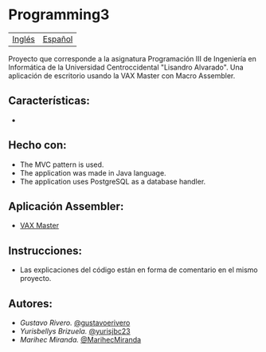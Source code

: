 # Programming3

<table>
    <tr>
        <!-- Do not translate this table -->
        <td><a href="./README.md"> Inglés </a></td>
        <td><a href="./README.ES.md"> Español </a></td>
    </tr>
</table>


Proyecto que corresponde a la asignatura Programación III de Ingeniería en Informática de la Universidad Centroccidental "Lisandro Alvarado". Una aplicación de escritorio usando la VAX Master con Macro Assembler.

## Características:

* 

## Hecho con:

* The MVC pattern is used.
* The application was made in Java language.
* The application uses PostgreSQL as a database handler.

## Aplicación Assembler:

* [VAX Master](https://mega.nz/folder/et0VAKjB#VXgfdNZqB42f0ohwNJOKTg)

## Instrucciones:

* Las explicaciones del código están en forma de comentario en el mismo proyecto.

## Autores:

* *Gustavo Rivero.* [@gustavoerivero](https://github.com/gustavoerivero)
* *Yurisbellys Brizuela.* [@yurisjbc23](https://github.com/yurisjbc23)
* *Marihec Miranda.* [@MarihecMiranda](https://github.com/MarihecMiranda)
